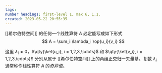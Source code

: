 ```yaml
---
tags: 
number headings: first-level 1, max 6, 1.1.
created: 2023-05-22 20:55:35
---
```


[[希尔伯特空间]] 的任何一个线性算符 $A$ 必定能写成如下形式
$$
A = \sum_i \lambda_i \op{u_i}{v_i}
$$

这里 $\lambda_i \neq 0$，$\qty{\ket{u_i}, i = 1,2,3,\cdots}$ 和 $\qty{\ket{v_i}, i = 1,2,3,\cdots}$ 分别从属于 [[希尔伯特空间]] 上的两组正交归一矢量基。复数 $\lambda_i$ 通常称作线性算符 $A$ 的*奇异值*。